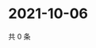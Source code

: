 # 2021-10-06

共 0 条

<!-- BEGIN WEIBO -->
<!-- 最后更新时间 Wed Oct 06 2021 14:13:12 GMT+0800 (China Standard Time) -->

<!-- END WEIBO -->
